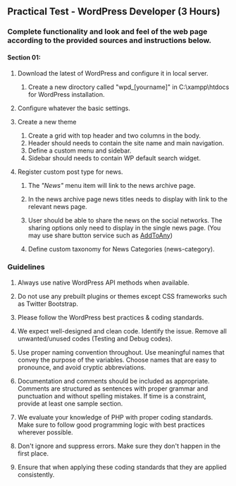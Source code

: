 ## Practical Test - WordPress Developer (3 Hours)

### Complete functionality and look and feel of the web page according to the provided sources and instructions below.

#### Section 01:

1. Download the latest of WordPress and configure it in local server.
    1. Create a new diroctory called "wpd_[yourname]" in C:\xampp\htdocs for WordPress installation.

2. Configure whatever the basic settings.

3. Create a new theme
    1. Create a grid with top header and two columns in the body.
    2. Header should needs to contain the site name and main navigation.
    3. Define a custom menu and sidebar.
    4. Sidebar should needs to contain WP default search widget.

4. Register custom post type for news.
    1. The *"News"* menu item will link to the news archive page.

    2. In the news archive page news titles needs to display with link to the relevant news page.

    3. User should be able to share the news on the social networks. The sharing options only need to display in the single news page. (You may use share button service such as [AddToAny](http://www.addtoany.com/buttons/for/website))

    4. Define custom taxonomy for News Categories (news-category).


### Guidelines

1. Always use native WordPress API methods when available.

2. Do not use any prebuilt plugins or themes except CSS frameworks such as Twitter Bootstrap.

3. Please follow the WordPress best practices & coding standards.

4. We expect well-designed and clean code. Identify the issue. Remove all unwanted/unused codes (Testing and Debug codes).

5. Use proper naming convention throughout. Use meaningful names that convey the purpose of the variables. Choose names that are easy to pronounce, and avoid cryptic abbreviations.

6. Documentation and comments should be included as appropriate. Comments are structured as sentences with proper grammar and punctuation and without spelling mistakes. If time is a constraint, provide at least one sample section.

7. We evaluate your knowledge of PHP with proper coding standards. Make sure to follow good programming logic with best practices wherever possible.

8. Don't ignore and suppress errors. Make sure they don't happen in the first place.

9. Ensure that when applying these coding standards that they are applied consistently.
